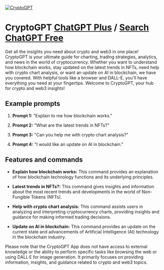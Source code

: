 
[![CryptoGPT](https://files.oaiusercontent.com/file-Ah6KST6NANzjBEkuXYrmK3ku?se=2123-10-18T12%3A48%3A19Z&sp=r&sv=2021-08-06&sr=b&rscc=max-age%3D31536000%2C%20immutable&rscd=attachment%3B%20filename%3D8acde10f-03fc-4a7f-8ddd-3ec93b28a6ee.png&sig=XqxUCcEj4p6TZxv5qeOBD9MRteDwTNs5S4d6ER24D8A%3D)](https://chat.openai.com/g/g-JW2GWrE8D-cryptogpt)

# CryptoGPT [ChatGPT Plus](https://chat.openai.com/g/g-JW2GWrE8D-cryptogpt) / [Search ChatGPT Free](https://gptcall.net/index.html#/?search=CryptoGPT)

Get all the insights you need about crypto and web3 in one place! CryptoGPT is your ultimate guide for charting, trading strategies, analytics, and news in the world of cryptocurrency. Whether you want to understand how blockchain works, stay updated on the latest trends in NFTs, need help with crypto chart analysis, or want an update on AI in blockchain, we have you covered. With helpful tools like a browser and DALL-E, you'll have everything you need at your fingertips. Welcome to CryptoGPT, your hub for crypto and web3 insights!

## Example prompts

1. **Prompt 1:** "Explain to me how blockchain works."

2. **Prompt 2:** "What are the latest trends in NFTs?"

3. **Prompt 3:** "Can you help me with crypto chart analysis?"

4. **Prompt 4:** "I would like an update on AI in blockchain."

## Features and commands

- **Explain how blockchain works:** This command provides an explanation of how blockchain technology functions and its underlying principles.

- **Latest trends in NFTs?:** This command gives insights and information about the most recent trends and developments in the world of Non-Fungible Tokens (NFTs).

- **Help with crypto chart analysis:** This command assists users in analyzing and interpreting cryptocurrency charts, providing insights and guidance for making informed trading decisions.

- **Update on AI in blockchain:** This command provides an update on the current state and advancements of Artificial Intelligence (AI) technology in the blockchain industry.

Please note that the CryptoGPT App does not have access to external knowledge or the ability to perform specific tasks like browsing the web or using DALL·E for image generation. It primarily focuses on providing information, insights, and guidance related to crypto and web3 topics.


